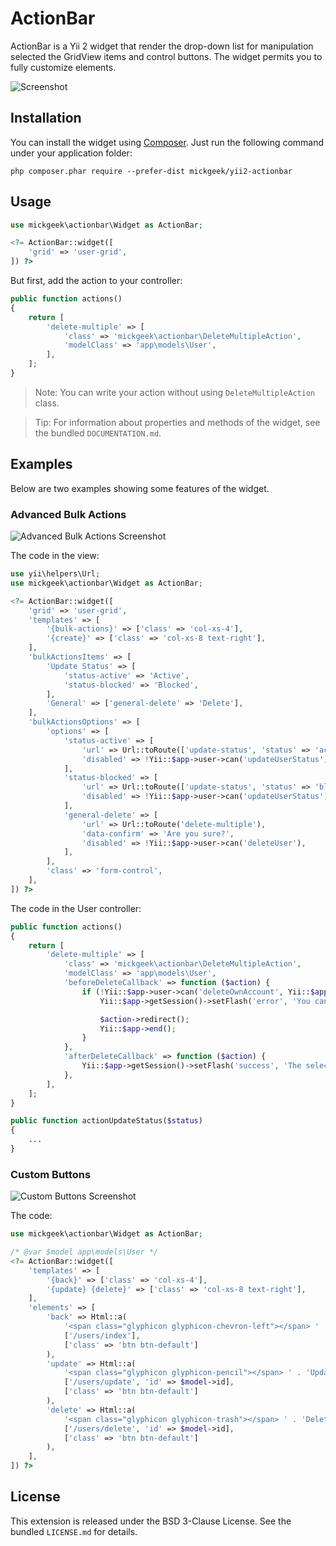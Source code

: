ActionBar
=========

ActionBar is a Yii 2 widget that render the drop-down list for manipulation selected the GridView items and control buttons. The widget permits you to fully customize elements.

![Screenshot](https://cloud.githubusercontent.com/assets/8091481/3558541/f447ff48-093c-11e4-91ad-b784c929ed32.png)

Installation
------------

You can install the widget using [Composer]. Just run the following command under your application folder:

```
php composer.phar require --prefer-dist mickgeek/yii2-actionbar
```

Usage
-----

```php
use mickgeek\actionbar\Widget as ActionBar;

<?= ActionBar::widget([
    'grid' => 'user-grid',
]) ?>
```

But first, add the action to your controller:

```php
public function actions()
{
    return [
        'delete-multiple' => [
            'class' => 'mickgeek\actionbar\DeleteMultipleAction',
            'modelClass' => 'app\models\User',
        ],
    ];
}
```

> Note: You can write your action without using `DeleteMultipleAction` class.

> Tip: For information about properties and methods of the widget, see the bundled `DOCUMENTATION.md`.

Examples
--------

Below are two examples showing some features of the widget.

### Advanced Bulk Actions

![Advanced Bulk Actions Screenshot](https://cloud.githubusercontent.com/assets/8091481/3558567/1e257c1e-093d-11e4-9441-abcfc6f58da2.png)

The code in the view:

```php
use yii\helpers\Url;
use mickgeek\actionbar\Widget as ActionBar;

<?= ActionBar::widget([
    'grid' => 'user-grid',
    'templates' => [
        '{bulk-actions}' => ['class' => 'col-xs-4'],
        '{create}' => ['class' => 'col-xs-8 text-right'],
    ],
    'bulkActionsItems' => [
        'Update Status' => [
            'status-active' => 'Active',
            'status-blocked' => 'Blocked',
        ],
        'General' => ['general-delete' => 'Delete'],
    ],
    'bulkActionsOptions' => [
        'options' => [
            'status-active' => [
                'url' => Url::toRoute(['update-status', 'status' => 'active']),
                'disabled' => !Yii::$app->user->can('updateUserStatus'),
            ],
            'status-blocked' => [
                'url' => Url::toRoute(['update-status', 'status' => 'blocked']),
                'disabled' => !Yii::$app->user->can('updateUserStatus'),
            ],
            'general-delete' => [
                'url' => Url::toRoute('delete-multiple'),
                'data-confirm' => 'Are you sure?',
                'disabled' => !Yii::$app->user->can('deleteUser'),
            ],
        ],
        'class' => 'form-control',
    ],
]) ?>
```

The code in the User controller:

```php
public function actions()
{
    return [
        'delete-multiple' => [
            'class' => 'mickgeek\actionbar\DeleteMultipleAction',
            'modelClass' => 'app\models\User',
            'beforeDeleteCallback' => function ($action) {
                if (!Yii::$app->user->can('deleteOwnAccount', Yii::$app->getRequest()->post('ids'))) {
                    Yii::$app->getSession()->setFlash('error', 'You cannot delete your own account.');

                    $action->redirect();
                    Yii::$app->end();
                }
            },
            'afterDeleteCallback' => function ($action) {
                Yii::$app->getSession()->setFlash('success', 'The selected users have been deleted successfully.');
            },
        ],
    ];
}

public function actionUpdateStatus($status)
{
    ...
}
```

### Custom Buttons

![Custom Buttons Screenshot](https://cloud.githubusercontent.com/assets/8091481/3534952/d53d4fe6-07f6-11e4-8598-97fdb7ff101a.png)

The code:

```php
use mickgeek\actionbar\Widget as ActionBar;

/* @var $model app\models\User */
<?= ActionBar::widget([
    'templates' => [
        '{back}' => ['class' => 'col-xs-4'],
        '{update} {delete}' => ['class' => 'col-xs-8 text-right'],
    ],
    'elements' => [
        'back' => Html::a(
            '<span class="glyphicon glyphicon-chevron-left"></span> ' . 'Back',
            ['/users/index'],
            ['class' => 'btn btn-default']
        ),
        'update' => Html::a(
            '<span class="glyphicon glyphicon-pencil"></span> ' . 'Update',
            ['/users/update', 'id' => $model->id],
            ['class' => 'btn btn-default']
        ),
        'delete' => Html::a(
            '<span class="glyphicon glyphicon-trash"></span> ' . 'Delete',
            ['/users/delete', 'id' => $model->id],
            ['class' => 'btn btn-default']
        ),
    ],
]) ?>
```

License
-------

This extension is released under the BSD 3-Clause License. See the bundled `LICENSE.md` for details.

[Composer]:https://getcomposer.org
